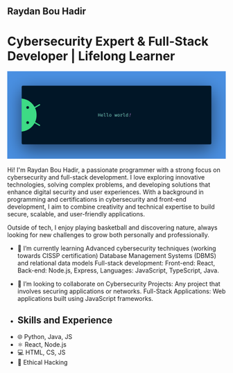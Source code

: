## Raydan Bou Hadir
# Cybersecurity Expert & Full-Stack Developer | Lifelong Learner

![Cybersecurity Expert & Full-Stack Developer | Lifelong Learner](https://github.com/Raydan-Bou-Hadir/Raydan-Bou-Hadir/blob/main/banner-github.png)

Hi! I'm Raydan Bou Hadir, a passionate programmer with a strong focus on cybersecurity and full-stack development. I love exploring innovative technologies, solving complex problems, and developing solutions that enhance digital security and user experiences. With a background in programming and certifications in cybersecurity and front-end development, I aim to combine creativity and technical expertise to build secure, scalable, and user-friendly applications.

Outside of tech, I enjoy playing basketball and discovering nature, always looking for new challenges to grow both personally and professionally.

- 🌱 I’m currently learning Advanced cybersecurity techniques (working towards CISSP certification) Database Management Systems (DBMS) and relational data models Full-stack development: Front-end: React, Back-end: Node.js, Express, Languages: JavaScript, TypeScript, Java. 
- 👯 I’m looking to collaborate on Cybersecurity Projects: Any project that involves securing applications or networks. Full-Stack Applications: Web applications built using JavaScript frameworks.

- ## Skills and Experience
* 🌐 Python, Java, JS
* ⚛ React, Node.js 
* 💻 HTML, CS, JS
* 🔐 Ethical Hacking
